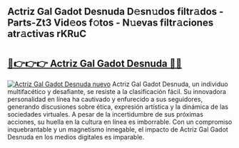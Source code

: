 ## Actriz Gal Gadot Desnuda D𝚎sn𝚞dos filtr𝚊dos - Parts-Zt3 Vid𝚎os f𝚘tos - N𝚞evas filtr𝚊ciones atr𝚊ctivas rKRuC

# <h2><a href="http://mb3k80t.tromn.icu/?c=Actriz+Gal+Gadot+Desnuda">🔗👉👉👉 Actriz Gal Gadot Desnuda 🔗🔗</a></h2>

[![Actriz Gal Gadot Desnuda nuevo](https://i.imgur.com/pEAQMta.gif)](http://mb3k80t.tromn.icu/?c=Actriz+Gal+Gadot+Desnuda)
Actriz Gal Gadot Desnuda, un individuo multifacético y desafiante, se resiste a la clasificación fácil. Su innovadora personalidad en línea ha cautivado y enfurecido a sus seguidores, generando discusiones sobre ética, expresión artística y la dinámica de las sociedades virtuales. A pesar de la incertidumbre de sus próximas acciones, su huella en la cultura en línea es imborrable. Con un compromiso inquebrantable y un magnetismo innegable, el impacto de Actriz Gal Gadot Desnuda en los medios digitales es imparable.
